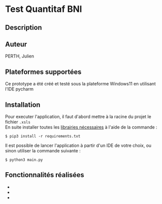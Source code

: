 # Test Quantitaf BNI

## Description 


## Auteur

PERTH, Julien

## Plateformes supportées 

Ce prototype a été créé et testé sous la plateforme Windows11 en utilisant l'IDE pycharm

## Installation

Pour executer l'application, il faut d'abord mettre à la racine du projet le fichier `.xsls`<br/>
En suite installer toutes les [librairies nécessaires](./requirements.txt) à l'aide de la commande :
````
$ pip3 install -r requirements.txt
````

Il est possible de lancer l'application à partir d'un IDE de votre choix, ou sinon utiliser la commande suivante :

````
$ python3 main.py
````

## Fonctionnalités réalisées
-
-
-
